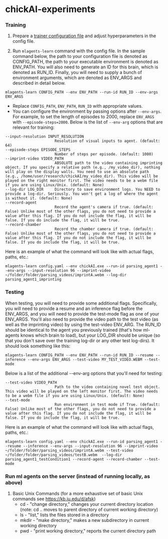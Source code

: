 # chickAI-experiments
### Training
1. Prepare a [trainer configuration file](https://github.com/Unity-Technologies/ml-agents/blob/release_1_docs/docs/Training-Configuration-File.md) and adjust hyperparameters in the config file.

2. Run `mlagents-learn` command with the config file. In the sample command below, the path to your configuration file is denoted as CONFIG_PATH, the path to your executable environment is denoted as ENV_PATH. You will also need to generate an ID for this brain, which is denoted as RUN_ID. Finally, you will need to supply a bunch of environment arguments, which are denoted as ENV_ARGS and described in detail below.
```
mlagents-learn CONFIG_PATH --env ENV_PATH --run-id RUN_ID --env-args ENV_ARGS
```
* Replace `CONFIG_PATH`, `ENV_PATH`, `RUN_ID` with appropriate values.
* You can configure the environment by passing options after `--env-args`. For example, to set the length of episodes to 2000, replace `ENV_ARGS` with `--episode-steps=2000`. Below is the list of `--env-arg` options that are relevant for training:
```
--input-resolution INPUT_RESOLUTION
                      Resolution of visual inputs to agent. (default: 64)
--episode-steps EPISODE_STEPS
                      Number of steps per episode. (default: 1000)
--imprint-video VIDEO_PATH
                      ABSOLUTE path to the video containing imprinting object. If you specify a relative path (e.g., /my_video_dir), nothing will play on the display walls. You need to use an absolute path (e.g., /home/user/research/chickAI/my_video_dir). This video will be played on the right monitor first. The video needs to be a webm file if you are using Linux/Unix. (default: None)
--log-dir LOG_DIR     Directory to save environment logs. You NEED to provide a log-dir. Seriously. You won't get a log of where the agent is without it. (default: None)
--record-agent
                      Record the agent's camera if true. (default: False) Unlike most of the other flags, you do not need to provide a value after this flag. If you do not include the flag, it will be false. If you do include the flag, it will be true.        
--record-chamber
                      Record the chamber camera if true. (default: False) Unlike most of the other flags, you do not need to provide a value after this flag. If you do not include the flag, it will be false. If you do include the flag, it will be true.
```
Here is an example of what the command will look like with actual flags, paths, etc.:
```
mlagents-learn config.yaml --env chickAI.exe --run-id parsing_agent1 --env-args --input-resolution 96 --imprint-video ~/folder/folder/parsing_videos/imprintA.webm --log-dir parsing_agent1_imprinting
```

### Testing
When testing, you will need to provide some additional flags. Specifically, you will need to provide a resume and an inference flag before the ENV_ARGS, and you will need to provide the test-mode flag as one of your ENV_ARGS. You'll also need to provide the video path to the test video (as well as the imprinting video) by using the test-video ENV_ARG. The RUN_ID should be identical to the agent you previously trained (that's how ml-agents knows which brain to load), but your LOG_DIR should be unique (so that you don't save over the training log-dir or any other test log-dirs). It should look something like this:
```
mlagents-learn CONFIG_PATH --env ENV_PATH --run-id RUN_ID --resume --inference --env-args ENV_ARGS --test-video MY_TEST_VIDEO.WEBM --test-mode
```
Below is a list of the additional --env-arg options that you'll need for testing:
```
--test-video VIDEO_PATH
                      Path to the video containing novel test object. This video will be played on the left monitor first. The video needs to be a webm file if you are using Linux/Unix. (default: None)
--test-mode 
                      Run environment in test mode if True. (default: False) Unlike most of the other flags, you do not need to provide a value after this flag. If you do not include the flag, it will be false. If you do include the flag, it will be true.
```
Here is an example of what the command will look like with actual flags, paths, etc.:
```
mlagents-learn config.yaml --env chickAI.exe --run-id parsing_agent1 --resume --inference --env-args --input-resolution 96 --imprint-video ~/folder/folder/parsing_videos/imprintA.webm --test-video ~/folder/folder/parsing_videos/testB.webm  --log-dir parsing_agent1_testCondition1 --record-agent --record-chamber --test-mode
```

### Run ml agents on the server (instead of running locally, as above)
1. Basic Unix Commands (for a more exhaustive set of basic Unix commands see https://kb.iu.edu/d/afsk)
     * cd - "change directory," changes your current directory location (note: cd .. moves to parent directory of current working directory)
     * ls - "list," lists the files stored in a directory
     * mkdir - "make directory," makes a new subdirectory in current working directory
     * pwd - "print working directory," reports the current directory path
